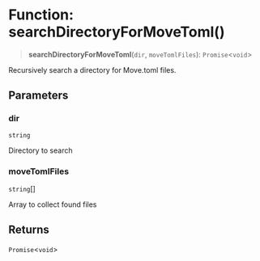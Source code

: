 # Function: searchDirectoryForMoveToml()

> **searchDirectoryForMoveToml**(`dir`, `moveTomlFiles`): `Promise`\<`void`\>

Recursively search a directory for Move.toml files.

## Parameters

### dir

`string`

Directory to search

### moveTomlFiles

`string`[]

Array to collect found files

## Returns

`Promise`\<`void`\>
